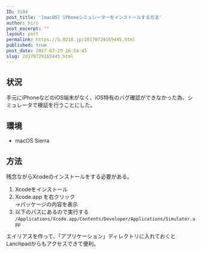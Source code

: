 ```yaml
---
ID: 3104
post_title: '[macOS] iPhoneシミュレーターをインストールする方法'
author: hiro
post_excerpt: ""
layout: post
permalink: https://b.0218.jp/20170729165445.html
published: true
post_date: 2017-07-29 16:54:45
slug: 20170729165445.html
---
```

## 状況

手元にiPhoneなどのiOS端末がなく、iOS特有のバグ確認ができなかった為、シミュレータで検証を行うことにした。

## 環境

* macOS Sierra

## 方法

残念ながらXcodeのインストールをする必要がある。

1. Xcodeをインストール
1. Xcode.app を右クリック  
→パッケージの内容を表示
1. 以下のパスにあるので実行する
`/Applications/Xcode.app/Contents/Developer/Applications/Simulator.app`

エイリアスを作って、「アプリケーション」ディレクトリに入れておくとLanchpadからもアクセスできて便利。